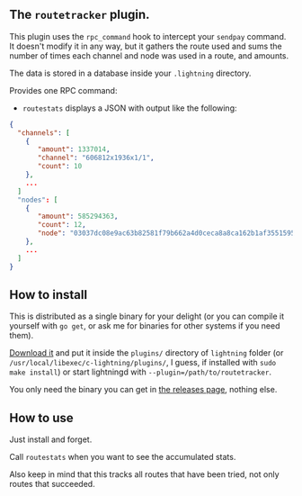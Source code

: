 ## The `routetracker` plugin.

This plugin uses the `rpc_command` hook to intercept your `sendpay` command. It doesn't modify it in any way, but it gathers the route used and sums the number of times each channel and node was used in a route, and amounts.

The data is stored in a database inside your `.lightning` directory.

Provides one RPC command:

 * `routestats` displays a JSON with output like the following:

```json
{
  "channels": [
    {
       "amount": 1337014,
       "channel": "606812x1936x1/1",
       "count": 10
    },
    ...
  ]
  "nodes": [
    {
       "amount": 585294363,
       "count": 12,
       "node": "03037dc08e9ac63b82581f79b662a4d0ceca8a8ca162b1af3551595b8f2d97b70a"
    },
    ...
  ]
}
```

## How to install

This is distributed as a single binary for your delight (or you can compile it yourself with `go get`, or ask me for binaries for other systems if you need them).

[Download it](https://github.com/fiatjaf/lightningd-gjson-rpc/releases) and put it inside the `plugins/` directory of `lightning` folder (or `/usr/local/libexec/c-lightning/plugins/`, I guess, if installed with `sudo make install`) or start lightningd with `--plugin=/path/to/routetracker`.

You only need the binary you can get in [the releases page](https://github.com/fiatjaf/lightningd-gjson-rpc/releases), nothing else.

## How to use

Just install and forget.

Call `routestats` when you want to see the accumulated stats.

Also keep in mind that this tracks all routes that have been tried, not only routes that succeeded.
